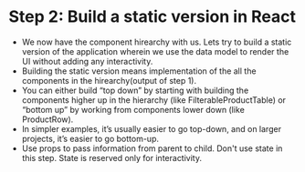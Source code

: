 # Step 2: Build a static version in React 

- We now have the component hirearchy with us. Lets try to build a static version of the application wherein we use the data model to render the UI without adding any interactivity.
- Building the static version means implementation of the all the components in the hirearchy(output of step 1).
- You can either build “top down” by starting with building the components higher up in the hierarchy (like FilterableProductTable) or “bottom up” by working from components lower down (like ProductRow).
- In simpler examples, it’s usually easier to go top-down, and on larger projects, it’s easier to go bottom-up.
- Use props to pass information from parent to child. Don't use state in this step. State is reserved only for interactivity.
